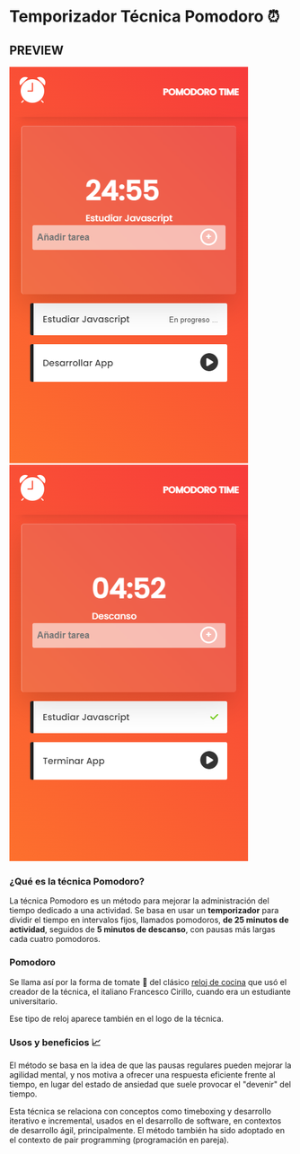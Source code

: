 # Temporizador Técnica Pomodoro :alarm_clock:

## PREVIEW

<img src="https://github.com/EveNavarro/pomodoro/blob/master/images/in%20progress.png"> <img src="https://github.com/EveNavarro/pomodoro/blob/master/images/done.png">

### ¿Qué es la técnica Pomodoro?

La técnica Pomodoro es un método para mejorar la administración del tiempo dedicado a una actividad. Se basa en usar un <b>temporizador</b> para dividir el tiempo en intervalos fijos, llamados pomodoros, <b>de 25 minutos de actividad</b>, seguidos de <b>5 minutos de descanso</b>, con pausas más largas cada cuatro pomodoros.

### Pomodoro

  Se llama así por la forma de tomate :tomato: del clásico <a href="https://hips.hearstapps.com/hmg-prod.s3.amazonaws.com/images/61u0-c-pjwl-sl1181-1552307668.jpg?crop=1xw:1xh;center,top&resize=480:*">reloj de cocina</a> que usó el creador de la técnica, el italiano Francesco Cirillo, cuando era un estudiante universitario.

Ese tipo de reloj aparece también en el logo de la técnica.

### Usos y beneficios :chart_with_upwards_trend:

El método se basa en la idea de que las pausas regulares pueden mejorar la agilidad mental, y nos motiva a ofrecer una respuesta eficiente frente al tiempo, en lugar del estado de ansiedad que suele provocar el "devenir" del tiempo.

Esta técnica se relaciona con conceptos como timeboxing y desarrollo iterativo e incremental, usados en el desarrollo de software, en contextos de desarrollo ágil, principalmente. El método también ha sido adoptado en el contexto de pair programming (programación en pareja).
